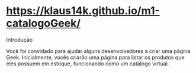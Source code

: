 # https://klaus14k.github.io/m1-catalogoGeek/

Introdução

Você foi convidado para ajudar alguns desenvolvedores a criar uma página Geek. Inicialmente, vocês criarão uma página para listar os produtos que eles possuem em estoque, funcionando como um catálogo virtual.
